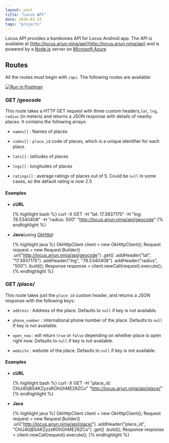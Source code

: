 ```yaml
---
layout: post
title: "Locus API"
date: 2016-03-23
tags: "projects"
---
```



Locus API provides a barebones API for Locus Android app. The API
is available at [http://locus.arjun.ninja/api](http://locus.arjun.ninja/api) and is powered
by a [Node.js](http://nodejs.org/) server on [Microsoft Azure](https://azure.microsoft.com/en-in/)

## Routes

All the routes must begin with `/api`.
The following routes are available:

  [![Run in Postman](https://run.pstmn.io/button.svg)](https://app.getpostman.com/run-collection/06b947504dab45445355)

### **GET /geocode**

  This route takes a HTTP GET request with three custom headers,`lat`, `lng`, `radius` (in meters) and returns
  a JSON response with details of nearby places.
  It contains the following arrays:

  - `names[]` : Names of places

  - `codes[]` : `place_id` code of places, which is a unique identifier for each place.

  - `lats[]`  : latitudes of places

  - `lngs[]`  : longitudes of places

  - `ratings[]` : average ratings of places out of 5. Could be `null` in some cases, so the default rating is now 2.5

#### Examples

- **cURL**

    {% highlight bash %}
      curl -X GET -H "lat: 17.3937175" -H "lng: 78.5340408" -H "radius: 500"  "http://locus.arjun.ninja/api/geocode"
    {% endhighlight %}

- **Java**(using [OkHttp](https://square.github.io/okhttp/))

    {% highlight java %}
    OkHttpClient client = new OkHttpClient();
    Request request = new Request.Builder()
      .url("http://locus.arjun.ninja/api/geocode")
      .get()
      .addHeader("lat", "17.3937175")
      .addHeader("lng", "78.5340408")
      .addHeader("radius", "500")
      .build();
    Response response = client.newCall(request).execute();
    {% endhighlight %}


### **GET /place/**

  This route takes just the `place_id` custom header, and returns a JSON
    response with the following keys:

  - `address` : Address of the place. Defaults to `null` if key is not available.

  - `phone_number` : international phone number of the place. Defaults to `null` if key is not available.

  - `open_now` : will return `true` or `false` depending on whether place is open right now. Defaults to `null` if key is not available.

  - `website` : website of the place. Defaults to `null` if key is not available.

#### Examples

- **cURL**

    {% highlight bash %}
      curl -X GET -H "place_id: ChIJ40jBSAKZyzsROhGhME26ZCo" "http://locus.arjun.ninja/api/place/"
    {% endhighlight %}


- **Java**

    {% highlight java %}
    OkHttpClient client = new OkHttpClient();
    Request request = new Request.Builder()
      .url("http://locus.arjun.ninja/api/place/")
      .addHeader("place_id", "ChIJ40jBSAKZyzsROhGhME26ZCo")
      .get()
      .build();
    Response response = client.newCall(request).execute();
    {% endhighlight %}

<!-- NOTE: THIS API IS POWERED BY GOOGLE PLACES WEB API -->
